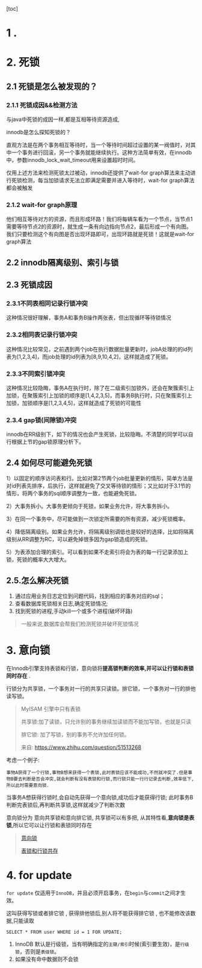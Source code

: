 [toc]

# **1 .**

# **2. 死锁**

## 2.1 死锁是怎么被发现的？

### 2.1.1 死锁成因&&检测方法

与java中死锁的成因一样,都是互相等待资源造成,

innodb是怎么探知死锁的？

   直观方法是在两个事务相互等待时，当一个等待时间超过设置的某一阀值时，对其中一个事务进行回滚，另一个事务就能继续执行。这种方法简单有效，在innodb中，参数innodb_lock_wait_timeout用来设置超时时间。

   仅用上述方法来检测死锁太过被动，innodb还提供了wait-for graph算法来主动进行死锁检测，每当加锁请求无法立即满足需要并进入等待时，wait-for graph算法都会被触发

### 2.1.2 wait-for graph原理

   他们相互等待对方的资源，而且形成环路！我们将每辆车看为一个节点，当节点1需要等待节点2的资源时，就生成一条有向边指向节点2，最后形成一个有向图。我们只要检测这个有向图是否出现环路即可，出现环路就是死锁！这就是wait-for graph算法

## **2.2 innodb隔离级别、索引与锁**

## **2.3 死锁成因**

### **2.3.1不同表相同记录行锁冲突**

   这种情况很好理解，事务A和事务B操作两张表，但出现循环等待锁情况

### **2.3.2相同表记录行锁冲突**

   这种情况比较常见，之前遇到两个job在执行数据批量更新时，jobA处理的的id列表为[1,2,3,4]，而job处理的id列表为[8,9,10,4,2]，这样就造成了死锁。

### **2.3.3不同索引锁冲突**

   这种情况比较隐晦，事务A在执行时，除了在二级索引加锁外，还会在聚簇索引上加锁，在聚簇索引上加锁的顺序是[1,4,2,3,5]，而事务B执行时，只在聚簇索引上加锁，加锁顺序是[1,2,3,4,5]，这样就造成了死锁的可能性

### **2.3.4 gap锁(间隙锁)冲突**

   innodb在RR级别下，如下的情况也会产生死锁，比较隐晦。不清楚的同学可以自行根据上节的gap锁原理分析下。

## **2.4 如何尽可能避免死锁**

1）以固定的顺序访问表和行。比如对第2节两个job批量更新的情形，简单方法是对id列表先排序，后执行，这样就避免了交叉等待锁的情形；又比如对于3.1节的情形，将两个事务的sql顺序调整为一致，也能避免死锁。

2）大事务拆小。大事务更倾向于死锁，如果业务允许，将大事务拆小。

3）在同一个事务中，尽可能做到一次锁定所需要的所有资源，减少死锁概率。

4）降低隔离级别。如果业务允许，将隔离级别调低也是较好的选择，比如将隔离级别从RR调整为RC，可以避免掉很多因为gap锁造成的死锁。

5）为表添加合理的索引。可以看到如果不走索引将会为表的每一行记录添加上锁，死锁的概率大大增大。

## **2.5.怎么解决死锁**

1. 通过应用业务日志定位到问题代码，找到相应的事务对应的sql；
2. 查看数据库死锁相关日志,确定死锁情况;
3. 找到死锁的进程,手动kill一个或多个进程(破坏环路)

> 一般来说,数据库会帮我们检测死锁并破坏死锁情况



# 3. 意向锁

在Innodb引擎支持表锁和行锁，意向锁将**提高锁判断的效率,并可以让行锁和表锁同时存在** .

行锁分为共享锁，一个事务对一行的共享只读锁。排它锁，一个事务对一行的排他读写锁。

> MyISAM 引擎中只有表锁
>
> 共享锁:加了读锁，只允许别的事务继续加读锁而不能加写锁，也就是只读
>
> 排它锁: 加了写锁，别的事务不允许加任何锁。
>
> 来自: https://www.zhihu.com/question/51513268

考虑一个例子:

	事物A获得了一个行锁,事物B想来获得一个表锁,此时表锁应该不能成功,不然就冲突了.但是事物B要去判断是否会冲突,就会判断有没有表锁和行锁,而行锁只能一行行记录去判断,效率低下,所以此时需要意向锁.

当事务A想获得行锁时,会自动先获得一个意向锁,成功后才能获得行锁; 此时事务B判断完表锁后,再判断共享锁,这样就减少了判断次数

意向锁分为 意向共享锁和意向排它锁, 共享锁可以有多把, 从其特性看,**意向锁是表锁**,所以它可以让行锁和表锁同时存在

> [意向锁](https://www.jianshu.com/p/e937830bc2de)
>
> [表锁和行锁共存](https://blog.csdn.net/zcl_love_wx/article/details/82015281)



# 4. for update

`for update` 仅适用于`InnoDB`，并且必须开启事务，在`begin`与`commit`之间才生效。

这叫获得写锁或者排它锁 , 获得排他锁后,别人将不能获得排它锁 , 也不能修改该数据,只能读取

`SELECT * FROM user WHERE id = 1 FOR UPDATE;`

1. InnoDB 默认是行级锁，当有明确指定的`主键/索引`时候(索引要生效)，是`行级锁`，否则是`表级锁`。
2. 如果没有命中数据则不会锁




